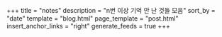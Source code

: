 +++
title = "notes"
description = "n번 이상 기억 안 난 것들 모음"
sort_by = "date"
template = "blog.html"
page_template = "post.html"
insert_anchor_links = "right"
generate_feeds = true
+++
